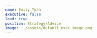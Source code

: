 ```yaml
---
name: Emily Yuan
executive: false
lead: true
position: Strategy/Advice
image: ../assets/default_exec_image.png
---
```

